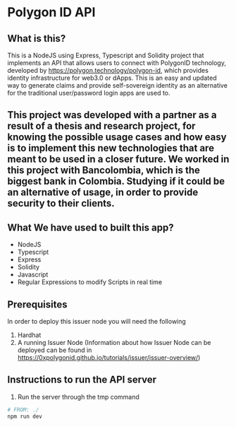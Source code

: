 # Polygon ID API

## What is this? 

This is a NodeJS using Express, Typescript and Solidity project that implements an API that allows users to connect with PolygonID technology, developed by https://polygon.technology/polygon-id, which provides identity infrastructure for web3.0 or dApps. This is an easy and updated way to generate claims and provide self-sovereign identity as an alternative for the traditional user/password login apps are used to.

This project was developed with a partner as a result of a thesis and research project, for knowing the possible usage cases and how easy is to implement this new technologies that are meant to be used in a closer future. We worked in this project with Bancolombia, which is the biggest bank in Colombia. Studying if it could be an alternative of usage, in order to provide security to their clients.
---


## What We have used to built this app?
- NodeJS
- Typescript
- Express
- Solidity
- Javascript
- Regular Expressions to modify Scripts in real time

## Prerequisites

In order to deploy this issuer node you will need the following

1. Hardhat
2. A running Issuer Node (Information about how Issuer Node can be deployed can be found in https://0xpolygonid.github.io/tutorials/issuer/issuer-overview/)


## Instructions to run the API server

1. Run the server through the tmp command
```bash
# FROM: ./
npm run dev
```
